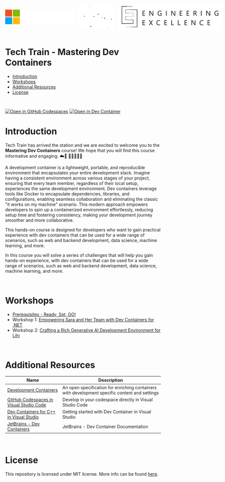 <div width=100% style="display:flex; flex-direction: row; justify-content: space-between; align-items: center">
<img src="./assets/microsoft.png" alt="Microsoft" height=48>&nbsp;&nbsp;&nbsp;<img src="./assets/tech-train-1.png" alt="Tech Train" height=80>&nbsp;&nbsp;&nbsp;<img src="./assets/engineering-excellence.png" alt="Engineering Excellence" height=80>
</div>

<br />

# Tech Train - Mastering Dev Containers

- [Introduction](#introduction)
- [Workshops](#workshops)
- [Additional Resources](#additional-resources)
- [License](#license)

<br />

[![Open in GitHub Codespaces](https://img.shields.io/static/v1?style=for-the-badge&label=GitHub+Codespaces&message=Open&color=brightgreen&logo=github)](https://codespaces.new/amih90/techtrain-handson-azure-development)
[![Open in Dev Container](https://img.shields.io/static/v1?style=for-the-badge&label=Dev+Containers&message=Open&color=blue&logo=visualstudiocode)](https://vscode.dev/redirect?url=vscode://ms-vscode-remote.remote-containers/cloneInVolume?url=https://github.com/amih90/techtrain-handson-azure-development)


# Introduction <a name="introduction"></a>
Tech Train has arrived the station and we are excited to welcome you to the **Mastering Dev Containers** course! We hope that you will find this course informative and engaging. ☁️🚂
👨‍💻👩‍💻😊

A development container is a lightweight, portable, and reproducible environment that encapsulates your entire development stack. Imagine having a consistent environment across various stages of your project, ensuring that every team member, regardless of their local setup, experiences the same development environment. Dev containers leverage tools like Docker to encapsulate dependencies, libraries, and configurations, enabling seamless collaboration and eliminating the classic "it works on my machine" scenario. This modern approach empowers developers to spin up a containerized environment effortlessly, reducing setup time and fostering consistency, making your development journey smoother and more collaborative.

This hands-on course is designed for developers who want to gain practical experience with dev containers that can be used for a wide range of scenarios, such as web and backend development, data science, machine learning, and more.

In this course you will solve a series of challenges that will help you gain hands-on experience, with dev containers that can be used for a wide range of scenarios, such as web and backend development, data science, machine learning, and more.

<br />

# Workshops <a name="workshops"></a>
* [Prerequisites - Ready, Set, GO!](./docs/0-prerequisites-ready-set-go.md)
* Workshop 1: [Empowering Sara and Her Team with Dev Containers for .NET](./docs/1-workshop.md)
* Workshop 2: [Crafting a Rich Generative AI Development Environment for Lihi](./docs/2-workshop.md)

<br />

# Additional Resources <a name="additional-resources"></a>
| Name | Description |
|---|---|
| [Development Containers](https://containers.dev/) | An open specification for enriching containers with development specific content and settings |
| [GitHub Codespaces in Visual Studio Code](https://docs.github.com/en/codespaces/developing-in-a-codespace/using-github-codespaces-in-visual-studio-code)| Develop in your codespace directly in Visual Studio Code |
| [Dev Containers for C++ in Visual Studio](https://devblogs.microsoft.com/cppblog/dev-containers-for-c-in-visual-studio/) | Getting started with Dev Container in Visual Studio |
| [JetBrains - Dev Containers](https://www.jetbrains.com/help/idea/connect-to-devcontainer.html) | JetBrains - Dev Container Documentation |

<br />

# License <a name="license"></a>
This repository is licensed under MIT license. More info can be found [here](./LICENSE).
